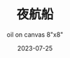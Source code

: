 ---
weight: 8
images:
- https://www.instagram.com/p/CvJSs1nLNDg/media/?size=l

title: 夜航船
subtitle: oil on canvas 8"x8"
multipleColumn: true
date: 2023-07-25
tags:
- archive # all posts
- painting
- oil
- 小学生治国
---